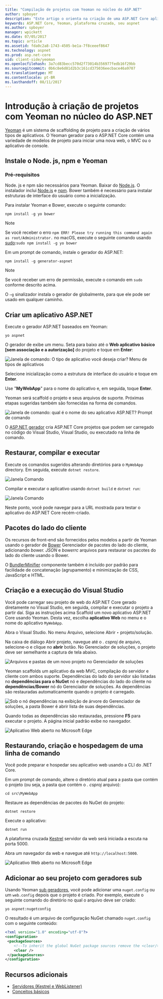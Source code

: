 ```yaml
---
title: "Compilação de projetos com Yeoman no núcleo do ASP.NET"
author: spboyer
description: "Este artigo o orienta na criação de uma ASP.NET Core aplicativo web usando o Yeoman gerador de macOS."
keywords: ASP.NET Core, Yeoman, plataforma cruzada, seu aspnet
ms.author: spboyer
manager: wpickett
ms.date: 07/05/2017
ms.topic: article
ms.assetid: fda0c2a8-1743-4505-be1a-7f8ceeef8647
ms.technology: aspnet
ms.prod: asp.net-core
uid: client-side/yeoman
ms.openlocfilehash: 3a7cd83becc570d2f73014b356977fedb16f29bb
ms.sourcegitcommit: 0b6c8e6d81d2b3c161cd375036eecbace46a9707
ms.translationtype: MT
ms.contentlocale: pt-BR
ms.lasthandoff: 08/11/2017
---
```

# <a name="introduction-to-building-projects-with-yeoman-in-aspnet-core"></a>Introdução à criação de projetos com Yeoman no núcleo do ASP.NET

[Yeoman](http://yeoman.io/) é um sistema de scaffolding de projeto para a criação de vários tipos de aplicativos. O Yeoman gerador para o ASP.NET Core contém uma variedade de modelos de projeto para iniciar uma nova web, o MVC ou o aplicativo de console.

## <a name="install-nodejs-npm-and-yeoman"></a>Instale o Node. js, npm e Yeoman

### <a name="prerequisites"></a>Pré-requisitos

Node. js e npm são necessários para Yeoman. Baixar do [Node.js](https://nodejs.org/en/). O instalador inclui [Node.js](https://nodejs.org/en/) e [npm](https://www.npmjs.com/). Bower também é necessário para instalar estruturas de interface do usuário como a inicialização.

Para instalar Yeoman e Bower, execute o seguinte comando:

```console
npm install -g yo bower
```

>[!Note]
>Se você receber o erro `npm ERR! Please try running this command again as root/Administrator.` no macOS, execute o seguinte comando usando [sudo](https://developer.apple.com/library/mac/documentation/Darwin/Reference/ManPages/man8/sudo.8.html):`sudo npm install -g yo bower`

Em um prompt de comando, instale o gerador do ASP.NET:

```console
npm install -g generator-aspnet
```

> [!NOTE]
> Se você receber um erro de permissão, execute o comando em `sudo` conforme descrito acima.

O `–g` sinalizador instala o gerador de globalmente, para que ele pode ser usado em qualquer caminho.

## <a name="create-an-aspnet-app"></a>Criar um aplicativo ASP.NET

Execute o gerador ASP.NET baseados em Yeoman:

```console
yo aspnet
```

O gerador de exibe um menu. Seta para baixo até o **Web aplicativo básico [sem associação e a autorização]** do projeto e toque em **Enter**:

![Janela de comando: O tipo de aplicativo você deseja criar? Menu de tipos de aplicativos](yeoman/_static/yeoman-yo-aspnet.png)

Selecione inicialização como a estrutura de interface do usuário e toque em **Enter**.

Use "**MyWebApp**" para o nome do aplicativo e, em seguida, toque **Enter**.

Yeoman será scaffold o projeto e seus arquivos de suporte. Próximas etapas sugeridas também são fornecidas na forma de comandos.

![Janela de comando: qual é o nome do seu aplicativo ASP.NET? Prompt de comando](yeoman/_static/yeoman-yo-aspnet-created.png)

O [ASP.NET gerador](https://www.npmjs.com/package/generator-aspnet) cria ASP.NET Core projetos que podem ser carregado no código do Visual Studio, Visual Studio, ou executado na linha de comando.

## <a name="restore-build-and-run"></a>Restaurar, compilar e executar

Execute os comandos sugeridos alterando diretórios para o `MyWebApp` directory. Em seguida, execute `dotnet restore`.

![Janela Comando](yeoman/_static/dotnet-restore.png)

Compilar e executar o aplicativo usando `dotnet build` e `dotnet run`:

![Janela Comando](yeoman/_static/dotnet-build-run.png)

Neste ponto, você pode navegar para a URL mostrada para testar o aplicativo do ASP.NET Core recém-criado.

## <a name="client-side-packages"></a>Pacotes do lado do cliente

Os recursos de front-end são fornecidos pelos modelos a partir de Yeoman usando o gerador de [Bower](xref:client-side/bower) Gerenciador de pacotes do lado do cliente, adicionando *bower. JSON* e *bowerrc* arquivos para restaurar os pacotes do lado do cliente usando o Bower.

O [BundlerMinifier](xref:client-side/bundling-and-minification) componente também é incluído por padrão para facilidade de concatenação (agrupamento) e minimização de CSS, JavaScript e HTML.

## <a name="building-and-running-from-visual-studio"></a>Criação e a execução do Visual Studio

Você pode carregar seu projeto de web do ASP.NET Core gerado diretamente no Visual Studio, em seguida, compilar e executar o projeto a partir daí. Siga as instruções acima Scaffold um novo aplicativo ASP.NET Core usando Yeoman. Desta vez, escolha **aplicativo Web** no menu e o nome do aplicativo `MyWebApp`.

Abra o Visual Studio. No menu Arquivo, selecione Abrir ‣ projeto/solução.

Na caixa de diálogo Abrir projeto, navegue até o *. csproj* de arquivo, selecione-o e clique no **abrir** botão. No Gerenciador de soluções, o projeto deve ser semelhante a captura de tela abaixo.

![Arquivos e pastas de um novo projeto no Gerenciador de soluções](yeoman/_static/yeoman-solution.png)

Yeoman scaffolds um aplicativo da web MVC, compilação do servidor e cliente com ambos suporte. Dependências do lado do servidor são listadas no **dependências para o NuGet** nó e dependências do lado do cliente no **dependências/Bower** nó do Gerenciador de soluções. As dependências são restauradas automaticamente quando o projeto é carregado.

![Sob o nó dependências na exibição de árvore do Gerenciador de soluções, a pasta Bower é abrir lista de suas dependências.](yeoman/_static/yeoman-loading-dependencies.png)

Quando todas as dependências são restauradas, pressione **F5** para executar o projeto. A página inicial padrão exibe no navegador.

![Aplicativo Web aberto no Microsoft Edge](yeoman/_static/yeoman-home-page.png)

## <a name="restoring-building-and-hosting-from-a-command-line"></a>Restaurando, criação e hospedagem de uma linha de comando

Você pode preparar e hospedar seu aplicativo web usando a CLI do .NET Core.

Em um prompt de comando, altere o diretório atual para a pasta que contém o projeto (ou seja, a pasta que contém o *. csproj* arquivo):

```console
cd src\MyWebApp
```

Restaure as dependências de pacotes do NuGet do projeto:

```console
dotnet restore
```

Execute o aplicativo:

```console
dotnet run
```

A plataforma cruzada [Kestrel](xref:fundamentals/servers/kestrel) servidor da web será iniciada a escuta na porta 5000.

Abra um navegador da web e navegue até `http://localhost:5000`.

![Aplicativo Web aberto no Microsoft Edge](yeoman/_static/yeoman-home-page_5000.png)

## <a name="adding-to-your-project-with-sub-generators"></a>Adicionar ao seu projeto com geradores sub

Usando Yeoman [sub geradores](https://www.github.com/omnisharp/generator-aspnet#sub-generators), você pode adicionar uma `nuget.config` ou um `web.config` depois que o projeto é criado. Por exemplo, execute o seguinte comando do diretório no qual o arquivo deve ser criado:

```console
yo aspnet:nugetconfig
```

O resultado é um arquivo de configuração NuGet chamado `nuget.config` com o seguinte conteúdo:

```xml
<?xml version="1.0" encoding="utf-8"?>
<configuration>
 <packageSources>
    <!--To inherit the global NuGet package sources remove the <clear/> line below -->
    <clear />
 </packageSources>
</configuration>
```

## <a name="additional-resources"></a>Recursos adicionais

* [Servidores (Kestrel e WebListener)](xref:fundamentals/servers/index)
* [Conceitos básicos](xref:fundamentals/index)
